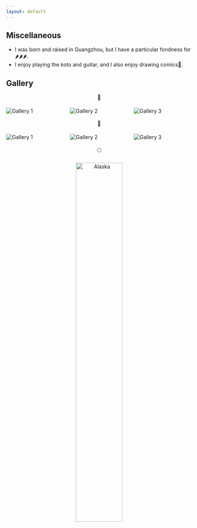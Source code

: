 ```yaml
---
layout: default
---
```


## Miscellaneous 
- I was born and raised in Guangzhou, but I have a particular fondness for 🌶️🌶️🌶️.
- I enjoy playing the koto and guitar, and I also enjoy drawing comics🎨.

## Gallery 

<div style="text-align:center;">
🌅<br>
</div>
<div class="gallery-container">
  <div class="gallery-item">
    <img src="../img/alaska1.jpg" alt="Gallery 1">
  </div>
  <div class="gallery-item">
    <img src="../img/alaska2.jpg" alt="Gallery 2">
  </div>
  <div class="gallery-item">
    <img src="../img/barbara.jpg" alt="Gallery 3">
  </div>
</div>

<style>
  .gallery-container {
    display: flex;
    justify-content: space-between;
    margin-top: 20px;
  }

  .gallery-item {
    flex-basis: calc(33.33% - 10px);
  }

  .gallery-item img {
    max-width: 100%;
    height: auto;
  }
</style>

<div style="text-align:center;">
<br>🌊<br>
</div>
<div class="gallery-container">
  <div class="gallery-item">
    <img src="../img/Sentosa.jpg" alt="Gallery 1">
  </div>
  <div class="gallery-item">
    <img src="../img/tahoe1.jpg" alt="Gallery 2">
  </div>
  <div class="gallery-item">
    <img src="../img/tahoe2.jpg" alt="Gallery 3">
  </div>
</div>

<div style="text-align:center;">
<br>🌕<br>
</div>
<div style="text-align: center; margin-top: 20px;">
  <img src="../assets/img/alaska.jpg" alt="Alaska" style="width: 50%; display: block; margin: 0 auto;">
</div>




<style>
  .gallery-alaska {
    display: flex;
    justify-content: space-between;
    margin-top: 20px;
  }

  .gallery-item-2 {
    flex-basis: calc(100% - 10px);
  }

  .gallery-item-2 img {
    max-width: 50%;
    height: auto;
  }
</style>
